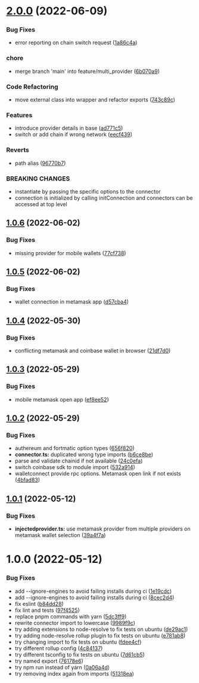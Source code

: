 # [2.0.0](https://github.com/whitelabel-market/wallet-connector/compare/v1.0.6...v2.0.0) (2022-06-09)


### Bug Fixes

* error reporting on chain switch request ([1a86c4a](https://github.com/whitelabel-market/wallet-connector/commit/1a86c4a8602763588a6adb687922c6a8ab32a205))


### chore

* merge branch 'main' into feature/multi_provider ([6b070a9](https://github.com/whitelabel-market/wallet-connector/commit/6b070a92364b4637efdac40dc83d8bc8e6bfbada))


### Code Refactoring

* move external class into wrapper and refactor exports ([743c89c](https://github.com/whitelabel-market/wallet-connector/commit/743c89c9accb9524e3611c4782c63df65fa1de05))


### Features

* introduce provider details in base ([ad771c5](https://github.com/whitelabel-market/wallet-connector/commit/ad771c536b5f35ad312c4e3e2f3f0af41ddf0731))
* switch or add chain if wrong network ([eecf439](https://github.com/whitelabel-market/wallet-connector/commit/eecf439789f62f232a9ea6e4da684970d7433fd1))


### Reverts

* path alias ([96770b7](https://github.com/whitelabel-market/wallet-connector/commit/96770b7106a29d8271e3c5442c30ae1a77a31822))


### BREAKING CHANGES

* instantiate by passing the specific options to the connector
* connection is initialized by calling initConnection and connectors can be accessed
at top level

## [1.0.6](https://github.com/whitelabel-market/wallet-connector/compare/v1.0.5...v1.0.6) (2022-06-02)


### Bug Fixes

* missing provider for mobile wallets ([77cf738](https://github.com/whitelabel-market/wallet-connector/commit/77cf73813f1a53bf9218c365d585978b451c98c7))

## [1.0.5](https://github.com/whitelabel-market/wallet-connector/compare/v1.0.4...v1.0.5) (2022-06-02)


### Bug Fixes

* wallet connection in metamask app ([d57cba4](https://github.com/whitelabel-market/wallet-connector/commit/d57cba40531ba3df4f4764fa6abfadfa12304325))

## [1.0.4](https://github.com/whitelabel-market/wallet-connector/compare/v1.0.3...v1.0.4) (2022-05-30)


### Bug Fixes

* conflicting metamask and coinbase wallet in browser ([21df7d0](https://github.com/whitelabel-market/wallet-connector/commit/21df7d0a51ad9cb8a1cab6a7f77cbb8d09c7978a))

## [1.0.3](https://github.com/whitelabel-market/wallet-connector/compare/v1.0.2...v1.0.3) (2022-05-29)


### Bug Fixes

* mobile metamask open app ([ef8ee52](https://github.com/whitelabel-market/wallet-connector/commit/ef8ee528563ea15be31504f4dded08ba52ce6432))

## [1.0.2](https://github.com/whitelabel-market/wallet-connector/compare/v1.0.1...v1.0.2) (2022-05-29)


### Bug Fixes

* authereum and fortmatic option types ([656f820](https://github.com/whitelabel-market/wallet-connector/commit/656f8203e571005649aba60a8d02518e277b936c))
* **connector.ts:** duplicated wrong type imports ([b6ce8be](https://github.com/whitelabel-market/wallet-connector/commit/b6ce8bedc47bd22e6d718c711e6014ec6714993e))
* parse and validate chainid if not available ([24c0efa](https://github.com/whitelabel-market/wallet-connector/commit/24c0efaac0371044660cd72b01b10bb42f5a1ddd))
* switch coinbase sdk to module import ([532a914](https://github.com/whitelabel-market/wallet-connector/commit/532a914b4036e145cbdbf3cec361913bbc7f7608))
* walletconnect provide rpc options. Metamask open link if not exists ([4bfad83](https://github.com/whitelabel-market/wallet-connector/commit/4bfad8318b18bbb3e156028ae56f65412e81f727))

## [1.0.1](https://github.com/whitelabel-market/wallet-connector/compare/v1.0.0...v1.0.1) (2022-05-12)


### Bug Fixes

* **injectedprovider.ts:** use metamask provider from multiple providers on metamask wallet selection ([39a4f7a](https://github.com/whitelabel-market/wallet-connector/commit/39a4f7a03f24286964afcc22b35638320e9ba126))

# 1.0.0 (2022-05-12)


### Bug Fixes

* add --ignore-engines to avoid failing installs during ci ([1e19cdc](https://github.com/whitelabel-market/wallet-connector/commit/1e19cdc22ad8501cd00b3b483c97bbfcc976bdb0))
* add --ignore-engines to avoid failing installs during ci ([8cec2d4](https://github.com/whitelabel-market/wallet-connector/commit/8cec2d4007702214ba887f80508c496d01c03bbe))
* fix eslint ([b84dd28](https://github.com/whitelabel-market/wallet-connector/commit/b84dd287ee8994d9b9a07069b57f41f3a163380b))
* fix lint and tests ([97f4525](https://github.com/whitelabel-market/wallet-connector/commit/97f452557cf7a38fe6bf6ec7a19e8fd711154355))
* replace pnpm commands with yarn ([5dc3ff9](https://github.com/whitelabel-market/wallet-connector/commit/5dc3ff98dfcf2debe887a2d83d991b9fea00c56c))
* rewrite connector import to lowercase ([9989f9c](https://github.com/whitelabel-market/wallet-connector/commit/9989f9c717da3df00494d79e598596dbc04ded6c))
* try adding extensions to node-resolve to fix tests on ubuntu ([de29ac1](https://github.com/whitelabel-market/wallet-connector/commit/de29ac1031060bce6c64b846953e98bdd82fe073))
* try adding node-resolve rollup plugin to fix tests on ubuntu ([e781ab8](https://github.com/whitelabel-market/wallet-connector/commit/e781ab80153da750b53a003676af32e836e78f39))
* try changing import to fix tests on ubuntu ([fdee4cf](https://github.com/whitelabel-market/wallet-connector/commit/fdee4cfa6ae40d579ca0ef5fbfcf3f13138da1e4))
* try different rollup config ([4c84137](https://github.com/whitelabel-market/wallet-connector/commit/4c841372e9a8c97cd9395d08d815ea7b74922da1))
* try different tsconfig to fix tests on ubuntu ([7d61cb5](https://github.com/whitelabel-market/wallet-connector/commit/7d61cb506bb254dfc95041aa48cf7fa628ab7dce))
* try named export ([76178e6](https://github.com/whitelabel-market/wallet-connector/commit/76178e6e3a5476650de39e8c23dc1552e7fef272))
* try npm run instead of yarn ([0a06a4d](https://github.com/whitelabel-market/wallet-connector/commit/0a06a4d22717a314dce8044ecd10e6bf66e3458a))
* try removing index again from imports ([51318ea](https://github.com/whitelabel-market/wallet-connector/commit/51318ea0bf60a6c63cd0b3fbba2e3159ce24c39e))
